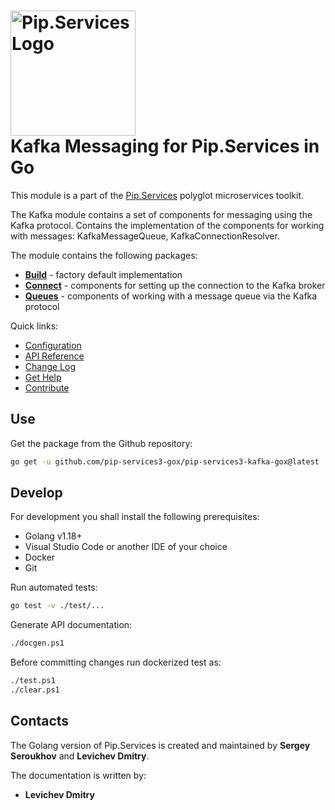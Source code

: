 # <img src="https://uploads-ssl.webflow.com/5ea5d3315186cf5ec60c3ee4/5edf1c94ce4c859f2b188094_logo.svg" alt="Pip.Services Logo" width="200"> <br/> Kafka Messaging for Pip.Services in Go

This module is a part of the [Pip.Services](http://pipservices.org) polyglot microservices toolkit.

The Kafka module contains a set of components for messaging using the Kafka protocol. Contains the implementation of the components for working with messages: KafkaMessageQueue, KafkaConnectionResolver.

The module contains the following packages:
- [**Build**](https://godoc.org/github.com/pip-services3-gox/pip-services3-kafka-gox/build) - factory default implementation
- [**Connect**](https://godoc.org/github.com/pip-services3-gox/pip-services3-kafka-gox/connect) - components for setting up the connection to the Kafka broker
- [**Queues**](https://godoc.org/github.com/pip-services3-gox/pip-services3-kafka-gox/queues) - components of working with a message queue via the Kafka protocol

<a name="links"></a> Quick links:

* [Configuration](http://docs.pipservices.org/conceptual/configuration/component_configuration/)
* [API Reference](https://godoc.org/github.com/pip-services3-gox/pip-services3-kafka-gox/)
* [Change Log](CHANGELOG.md)
* [Get Help](http://docs.pipservices.org/get_help/)
* [Contribute](http://docs.pipservices.org/contribute/)


## Use

Get the package from the Github repository:
```bash
go get -u github.com/pip-services3-gox/pip-services3-kafka-gox@latest
```

## Develop

For development you shall install the following prerequisites:
* Golang v1.18+
* Visual Studio Code or another IDE of your choice
* Docker
* Git

Run automated tests:
```bash
go test -v ./test/...
```

Generate API documentation:
```bash
./docgen.ps1
```

Before committing changes run dockerized test as:
```bash
./test.ps1
./clear.ps1
```

## Contacts

The Golang version of Pip.Services is created and maintained by **Sergey Seroukhov** and **Levichev Dmitry**.

The documentation is written by:
- **Levichev Dmitry**